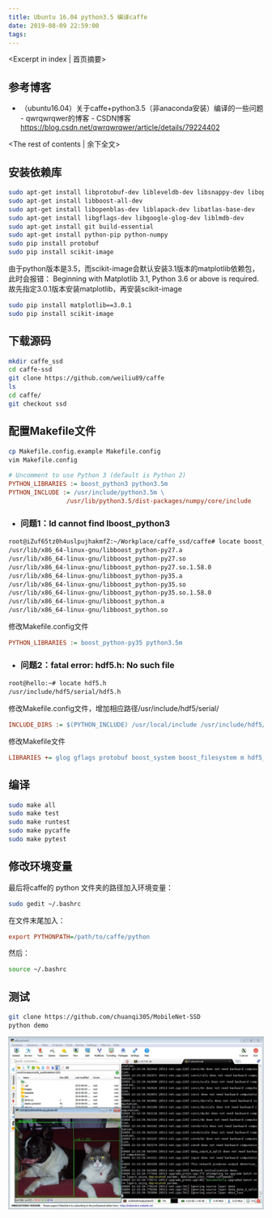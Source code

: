 ```yaml
---
title: Ubuntu 16.04 python3.5 编译caffe
date: 2019-08-09 22:59:00
tags:
---
```

<Excerpt in index | 首页摘要>

## 参考博客
* （ubuntu16.04）关于caffe+python3.5（非anaconda安装）编译的一些问题 - qwrqwrqwer的博客 - CSDN博客  
https://blog.csdn.net/qwrqwrqwer/article/details/79224402

<!-- more -->
<The rest of contents | 余下全文>


## 安装依赖库
``` bash
sudo apt-get install libprotobuf-dev libleveldb-dev libsnappy-dev libopencv-dev libhdf5-serial-dev protobuf-compiler
sudo apt-get install libboost-all-dev
sudo apt-get install libopenblas-dev liblapack-dev libatlas-base-dev
sudo apt-get install libgflags-dev libgoogle-glog-dev liblmdb-dev
sudo apt-get install git build-essential
sudo apt-get install python-pip python-numpy
sudo pip install protobuf
sudo pip install scikit-image
```

由于python版本是3.5，而scikit-image会默认安装3.1版本的matplotlib依赖包，此时会报错：
Beginning with Matplotlib 3.1, Python 3.6 or above is required.
故先指定3.0.1版本安装matplotlib，再安装scikit-image
``` bash
sudo pip install matplotlib==3.0.1
sudo pip install scikit-image
```

## 下载源码
``` bash
mkdir caffe_ssd
cd caffe-ssd
git clone https://github.com/weiliu89/caffe
ls
cd caffe/
git checkout ssd
```

## 配置Makefile文件
``` bash
cp Makefile.config.example Makefile.config 
vim Makefile.config
```

``` cfg
# Uncomment to use Python 3 (default is Python 2)
PYTHON_LIBRARIES := boost_python3 python3.5m
PYTHON_INCLUDE := /usr/include/python3.5m \
                /usr/lib/python3.5/dist-packages/numpy/core/include
```

* ### 问题1：ld cannot find lboost_python3
``` bash
root@iZuf65tz0h4uslpujhakmfZ:~/Workplace/caffe_ssd/caffe# locate boost_python
/usr/lib/x86_64-linux-gnu/libboost_python-py27.a
/usr/lib/x86_64-linux-gnu/libboost_python-py27.so
/usr/lib/x86_64-linux-gnu/libboost_python-py27.so.1.58.0
/usr/lib/x86_64-linux-gnu/libboost_python-py35.a
/usr/lib/x86_64-linux-gnu/libboost_python-py35.so
/usr/lib/x86_64-linux-gnu/libboost_python-py35.so.1.58.0
/usr/lib/x86_64-linux-gnu/libboost_python.a
/usr/lib/x86_64-linux-gnu/libboost_python.so
```
修改Makefile.config文件
``` cfg
PYTHON_LIBRARIES := boost_python-py35 python3.5m
```

* ### 问题2：fatal error: hdf5.h: No such file
``` bash
root@hello:~# locate hdf5.h
/usr/include/hdf5/serial/hdf5.h
```
修改Makefile.config文件，增加相应路径/usr/include/hdf5/serial/
``` cfg
INCLUDE_DIRS := $(PYTHON_INCLUDE) /usr/local/include /usr/include/hdf5/serial/
```
修改Makefile文件
``` cfg
LIBRARIES += glog gflags protobuf boost_system boost_filesystem m hdf5_serial_hl hdf5_serial
```

## 编译
``` bash
sudo make all
sudo make test
sudo make runtest
sudo make pycaffe
sudo make pytest 
```

## 修改环境变量
最后将caffe的 python 文件夹的路径加入环境变量：
``` bash
sudo gedit ~/.bashrc
```
在文件末尾加入：
``` cfg
export PYTHONPATH=/path/to/caffe/python
```
然后：
``` bash
source ~/.bashrc
```

## 测试
``` bash
git clone https://github.com/chuanqi305/MobileNet-SSD
python demo

```
<img src="Ubuntu-16-04-python3-5-编译caffe\001.jpg">



